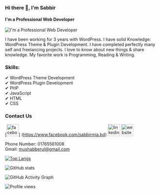 ### Hi there 👋, I'm Sabbir
#### I'm a Professional Web Developer
![I'm a Professional Web Developer](https://scontent.fdac140-1.fna.fbcdn.net/v/t1.6435-9/124568962_2769309966639572_4678316465931323835_n.jpg?_nc_cat=106&ccb=1-5&_nc_sid=e3f864&_nc_ohc=NW3nG2dr5FYAX94cYhF&_nc_ht=scontent.fdac140-1.fna&oh=00_AT94A0BVQUkdtP0bn_4w-PxJTuWOwBbBAMDx7SVNZv-aVA&oe=61F4BA0A)

I have been working for 3 years with WordPress. I have solid Knowledge: WordPress Theme & Plugin Development. I have completed perfectly many self and freelancing projects. I love to know about new things & share knowledge. My favorite work is Programming, Reading & Writing.

### Skills:<br>
 ✔ WordPress Theme Development<br>
 ✔ WordPress Plugin Development<br>
 ✔ PHP<br>
 ✔ JavaScript<br>
 ✔ HTML<br>
 ✔ CSS<br>

### Contact Us 


 [<img src='https://raw.githubusercontent.com/rahuldkjain/github-profile-readme-generator/master/src/images/icons/Social/facebook.svg' alt='facebook' height='40'>]     (https://www.facebook.com/sabbirmia.bd) [<img src='https://raw.githubusercontent.com/rahuldkjain/github-profile-readme-generator/master/src/images/icons/Social/linked-in-alt.svg' alt='linkedin' height='40'>](https://www.linkedin.com/in/sabbirmia/)  [<img src='https://cdn.jsdelivr.net/npm/simple-icons@3.0.1/icons/icloud.svg' alt='website' height='40'>](https://sabbirmia.com)
 
 Phone Number: 01765561008<br>
 Gmail: mushabberul@gmail.com<br>

[![Top Langs](https://github-readme-stats.vercel.app/api/top-langs/?username=sabbirmia002)](https://github.com/anuraghazra/github-readme-stats)

![GitHub stats](https://github-readme-stats.vercel.app/api?username=sabbirmia002&show_icons=true)  

![GitHub Activity Graph](https://activity-graph.herokuapp.com/graph?username=sabbirmia002)  

![Profile views](https://gpvc.arturio.dev/sabbirmia002)  
